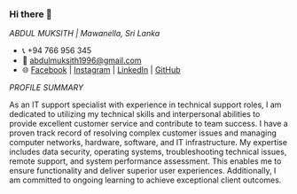 ### Hi there 👋

*ABDUL MUKSITH | Mawanella, Sri Lanka*
- 📞 +94 766 956 345
- 📧 abdulmuksith1996@gmail.com
- 🌐 [Facebook](https://www.facebook.com/abdul.muksith.79) | [Instagram](https://www.instagram.com/abdul_pluz/) | [LinkedIn](www.linkedin.com/in/pluz-view-458601197) | [GitHub](https://github.com/MFAbdulMuksith/MFAbdulMuksith)

*PROFILE SUMMARY*

As an IT support specialist with experience in technical support roles, I am dedicated to utilizing my
technical skills and interpersonal abilities to provide excellent customer service and contribute to
team success. I have a proven track record of resolving complex customer issues and managing
computer networks, hardware, software, and IT infrastructure. My expertise includes data security,
operating systems, troubleshooting technical issues, remote support, and system performance
assessment. This enables me to ensure functionality and deliver superior user experiences.
Additionally, I am committed to ongoing learning to achieve exceptional client outcomes.

<!--
**MFAbdulMuksith/MFAbdulMuksith** is a ✨ _special_ ✨ 

---


**testing**


---




# [**Abdul MUKSITH**](https://www.linkedin.com/in/yourprofile)

## 🚀 Introduction
Experienced and results-oriented DevOps professional dedicated to implementing and optimizing CI/CD pipelines. Adept at fostering collaboration across diverse teams to deliver impactful projects. Excited to contribute expertise in automation, cloud technologies, and continuous improvement.

## 💡 Skills
- **DevOps:** CI/CD, Azure Pipeline, Git, Docker
- **Cloud Technologies:** AWS (EC2, S3, Lambda), Azure (Azure DevOps)
- **Scripting:** Bash, Python
- **Infrastructure as Code:** Terraform, Ansible
- **Version Control:** Git, GitHub/GitLab
- **Collaboration:** Team player, Effective communication

## 🛠️ Experience

### [**Current/Last Position** | Company Name | Location | Date Started - Present]
- **Key Achievements:**
  - Successfully implemented end-to-end automated CI/CD pipelines, resulting in a 30% reduction in deployment time.
  - Pioneered the adoption of GitFlow, elevating version control and code review processes.
  - Collaborated with development teams to streamline workflows, enhancing overall code quality.

### [**Previous Position** | Company Name | Location | Date Started - Date Ended]
- **Achievements:**
  - Led initiatives to standardize and enforce Git best practices, significantly improving version control efficiency.
  - Played a key role in designing and implementing a scalable infrastructure using Terraform.

## 🎓 Education

### [**Degree Earned** | University Name | Graduation Year]
- B.S. in Computer Science

## 🏆 Certifications
- **AWS Certified DevOps Engineer**
- **Docker Certified Associate**

## 🚀 Projects
### [**Project Name** | [GitHub Repo](Link to GitHub Repo)]
- **Description:** Brief overview of the project, its objectives, and your role.
- **Technologies Used:** List relevant technologies, frameworks, and tools.

### [**Another Project** | [GitHub Repo](Link to GitHub Repo)]
- **Description:** Summary of the project's goals and your contributions.
- **Technologies Used:** Specify technologies, frameworks, and tools.

### 🌐 Additional Information
- Attended DevOps conferences: [Conference Name 1], [Conference Name 2]
- Active contributor to open-source projects.
- Blog about DevOps practices and experiences: [Your Blog](https://www.yourblog.com)

## 📬 Contact
- **LinkedIn:** [Your LinkedIn Profile](https://www.linkedin.com/in/yourprofile)
- **Email:** your.email@example.com

---

# [**Abdul MUKSITH**](https://www.linkedin.com/in/yourprofile)

## 🚀 Introduction
DevOps professional with a focus on implementing and optimizing CI/CD pipelines. Proven ability to foster collaboration across diverse teams for impactful project delivery. Excited to contribute expertise in automation, cloud technologies, and continuous improvement.

## 💡 Skills
- **DevOps:** CI/CD, Azure Pipeline, Git, Docker
- **Cloud Technologies:** AWS (EC2, S3, Lambda), Azure (Azure DevOps)
- **Scripting:** Bash, Python
- **Infrastructure as Code:** Terraform, Ansible
- **Version Control:** Git, GitHub/GitLab
- **Collaboration:** Team player, Effective communication

## 🛠️ Experience

### [**Current/Last Position** | Company Name | Location | Date Started - Present]
- **Key Achievements:**
  - Successfully implemented end-to-end automated CI/CD pipelines, achieving a 30% reduction in deployment time.
  - Pioneered the adoption of GitFlow, enhancing version control and code review processes.
  - Collaborated with development teams to streamline workflows, elevating overall code quality.

### [**Previous Position** | Company Name | Location | Date Started - Date Ended]
- **Achievements:**
  - Led initiatives to standardize and enforce Git best practices, significantly improving version control efficiency.
  - Played a key role in designing and implementing a scalable infrastructure using Terraform.

## 🎓 Education

### [**Degree Earned** | University Name | Graduation Year]
- B.S. in Computer Science

## 🏆 Certifications
- **AWS Certified DevOps Engineer**
- **Docker Certified Associate**

## 🚀 Projects
### [**Project Name** | [GitHub Repo](Link to GitHub Repo)]
- **Description:** Brief overview of the project, its objectives, and your role.
- **Technologies Used:** List relevant technologies, frameworks, and tools.

### [**Another Project** | [GitHub Repo](Link to GitHub Repo)]
- **Description:** Summary of the project's goals and your contributions.
- **Technologies Used:** Specify technologies, frameworks, and tools.

### 🌐 Additional Information
- Attended DevOps conferences: [Conference Name 1], [Conference Name 2]
- Active contributor to open-source projects.
- Blogs about DevOps practices and experiences: [Your Blog](https://www.yourblog.com)

## 📬 Contact
- **LinkedIn:** [Your LinkedIn Profile](https://www.linkedin.com/in/yourprofile)
- **Email:** your.email@example.com
